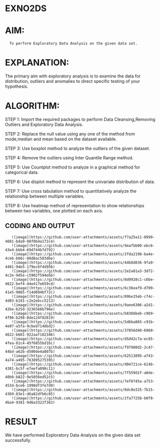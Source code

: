 # EXNO2DS
# AIM:
      To perform Exploratory Data Analysis on the given data set.
      
# EXPLANATION:
  The primary aim with exploratory analysis is to examine the data for distribution, outliers and anomalies to direct specific testing of your hypothesis.
  
# ALGORITHM:
STEP 1: Import the required packages to perform Data Cleansing,Removing Outliers and Exploratory Data Analysis.

STEP 2: Replace the null value using any one of the method from mode,median and mean based on the dataset available.

STEP 3: Use boxplot method to analyze the outliers of the given dataset.

STEP 4: Remove the outliers using Inter Quantile Range method.

STEP 5: Use Countplot method to analyze in a graphical method for categorical data.

STEP 6: Use displot method to represent the univariate distribution of data.

STEP 7: Use cross tabulation method to quantitatively analyze the relationship between multiple variables.

STEP 8: Use heatmap method of representation to show relationships between two variables, one plotted on each axis.

## CODING AND OUTPUT
       ![image](https://github.com/user-attachments/assets/f7a25a11-8999-4601-bda9-98f0b4a172c4)
       ![image](https://github.com/user-attachments/assets/9eafbb00-ebc6-43e4-bbb4-69d744b7d792)
       ![image](https://github.com/user-attachments/assets/2fda2198-ba4e-4ceb-b66c-88d8ac583dbe)
       ![image](https://github.com/user-attachments/assets/44b0d836-9fa9-4401-9de5-179ec6f4d956)
       ![image](https://github.com/user-attachments/assets/2e2a81a3-3d72-4c2e-9d5e-c5902f594ebb)
       ![image](https://github.com/user-attachments/assets/8d9928c1-c6be-4622-bef4-44e417e659cd)
       ![image](https://github.com/user-attachments/assets/6c36eaf9-d709-41e5-9085-f14d094bf72c)
       ![image](https://github.com/user-attachments/assets/09be15eb-cf4c-4d03-b191-c2e2ebcc5213)
       ![image](https://github.com/user-attachments/assets/9aee6306-a2d1-42be-b25d-3236566b796e)
       ![image](https://github.com/user-attachments/assets/b8366beb-c969-4f96-b298-8de124f02819)
       ![image](https://github.com/user-attachments/assets/5d6ba865-c91b-4e07-a5fa-9cbed7148bd2)
       ![image](https://github.com/user-attachments/assets/37856d40-6960-4622-b601-922aaf182346)
       ![image](https://github.com/user-attachments/assets/d5d42c7a-ec85-4fea-81c4-45f6855bd1bc)
       ![image](https://github.com/user-attachments/assets/f97980d2-2c47-44bd-a62b-d500de4a807b)
       ![image](https://github.com/user-attachments/assets/62513895-a743-4a74-a495-763895275395)
       ![image](https://github.com/user-attachments/assets/d04721ce-614b-4381-bc5f-e7eefa098c11)
       ![image](https://github.com/user-attachments/assets/7f559d1f-a0de-40b0-b822-9e5056ed52c5)
       ![image](https://github.com/user-attachments/assets/7ef8745a-a753-453d-bce6-1998df3fe7d9)
       ![image](https://github.com/user-attachments/assets/0dc0e325-7b15-4369-83e1-d6a82dfb6c85)
       ![image](https://github.com/user-attachments/assets/2fa77258-b0f8-4ba4-9381-9d6a3322f363)





















# RESULT
We have performed Exploratory Data Analysis on the given data set successfully.
